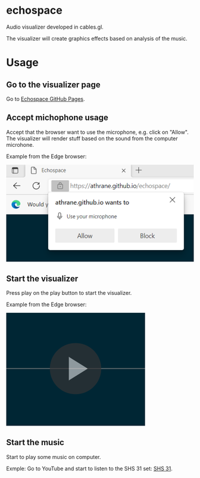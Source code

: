 # echospace

Audio visualizer developed in cables.gl.

The visualizer will create graphics effects based on analysis of the music.

# Usage

## Go to the visualizer page 
Go to [Echospace GitHub Pages](https://athrane.github.io/echospace/).

## Accept michophone usage
Accept that the browser want to use the microphone, e.g. click on "Allow". 
The visualizer will render stuff based on the sound from the computer microhone.

Example from the Edge browser:

![Edge](/echospace-microphone.png)

## Start the visualizer
Press play on the play button to start the visualizer.

Example from the Edge browser:

![Edge](/echospace-play.png)

## Start the music
Start to play some music on computer.

Exmple: Go to YouTube and start to listen to the SHS 31 set: 
[SHS 31](https://www.youtube.com/watch?v=FE1sY4OY1D4&t=7537s).
